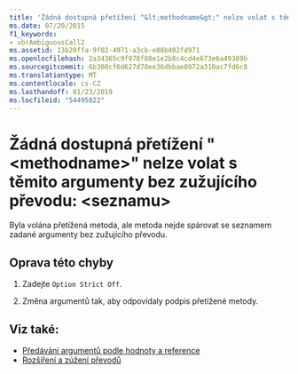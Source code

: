 ```yaml
---
title: 'Žádná dostupná přetížení "&lt;methodname&gt;" nelze volat s těmito argumenty bez zužujícího převodu: &lt;seznamu&gt;'
ms.date: 07/20/2015
f1_keywords:
- vbrAmbiguousCall2
ms.assetid: 13b20ffa-9f02-4971-a3cb-e08b402fd971
ms.openlocfilehash: 2a34365c9f978f88e1e2b8c4cd4e673e6a49389b
ms.sourcegitcommit: 6b308cf6d627d78ee36dbbae8972a310ac7fd6c8
ms.translationtype: MT
ms.contentlocale: cs-CZ
ms.lasthandoff: 01/23/2019
ms.locfileid: "54495822"
---
```

# <a name="no-accessible-overloaded-ltmethodnamegt-can-be-called-with-these-arguments-without-a-narrowing-conversion-ltlistgt"></a>Žádná dostupná přetížení "&lt;methodname&gt;" nelze volat s těmito argumenty bez zužujícího převodu: &lt;seznamu&gt;
Byla volána přetížená metoda, ale metoda nejde spárovat se seznamem zadané argumenty bez zužujícího převodu.  
  
## <a name="to-correct-this-error"></a>Oprava této chyby  
  
1.  Zadejte `Option Strict Off`.
  
2.  Změna argumentů tak, aby odpovídaly podpis přetížené metody.  
  
## <a name="see-also"></a>Viz také:
- [Předávání argumentů podle hodnoty a reference](../../visual-basic/programming-guide/language-features/procedures/passing-arguments-by-value-and-by-reference.md)
- [Rozšíření a zúžení převodů](../../visual-basic/programming-guide/language-features/data-types/widening-and-narrowing-conversions.md)
